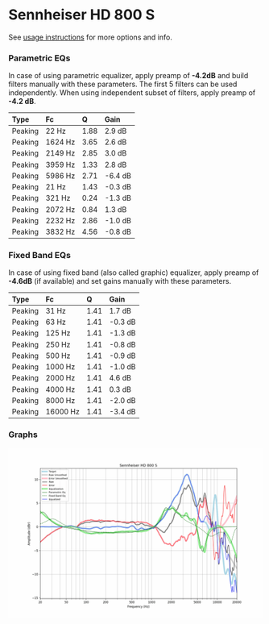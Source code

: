 # Sennheiser HD 800 S
See [usage instructions](https://github.com/jaakkopasanen/AutoEq#usage) for more options and info.

### Parametric EQs
In case of using parametric equalizer, apply preamp of **-4.2dB** and build filters manually
with these parameters. The first 5 filters can be used independently.
When using independent subset of filters, apply preamp of **-4.2 dB**.

| Type    | Fc      |    Q | Gain    |
|:--------|:--------|:-----|:--------|
| Peaking | 22 Hz   | 1.88 | 2.9 dB  |
| Peaking | 1624 Hz | 3.65 | 2.6 dB  |
| Peaking | 2149 Hz | 2.85 | 3.0 dB  |
| Peaking | 3959 Hz | 1.33 | 2.8 dB  |
| Peaking | 5986 Hz | 2.71 | -6.4 dB |
| Peaking | 21 Hz   | 1.43 | -0.3 dB |
| Peaking | 321 Hz  | 0.24 | -1.3 dB |
| Peaking | 2072 Hz | 0.84 | 1.3 dB  |
| Peaking | 2232 Hz | 2.86 | -1.0 dB |
| Peaking | 3832 Hz | 4.56 | -0.8 dB |

### Fixed Band EQs
In case of using fixed band (also called graphic) equalizer, apply preamp of **-4.6dB**
(if available) and set gains manually with these parameters.

| Type    | Fc       |    Q | Gain    |
|:--------|:---------|:-----|:--------|
| Peaking | 31 Hz    | 1.41 | 1.7 dB  |
| Peaking | 63 Hz    | 1.41 | -0.3 dB |
| Peaking | 125 Hz   | 1.41 | -1.3 dB |
| Peaking | 250 Hz   | 1.41 | -0.8 dB |
| Peaking | 500 Hz   | 1.41 | -0.9 dB |
| Peaking | 1000 Hz  | 1.41 | -1.0 dB |
| Peaking | 2000 Hz  | 1.41 | 4.6 dB  |
| Peaking | 4000 Hz  | 1.41 | 0.3 dB  |
| Peaking | 8000 Hz  | 1.41 | -2.0 dB |
| Peaking | 16000 Hz | 1.41 | -3.4 dB |

### Graphs
![](./Sennheiser%20HD%20800%20S.png)